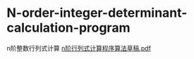 # N-order-integer-determinant-calculation-program
n阶整数行列式计算
[n阶行列式计算程序算法草稿.pdf](https://github.com/E70N4N/N-order-integer-determinant-calculation-program/files/9617197/n.pdf)
